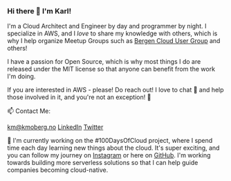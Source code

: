 ### Hi there 👋 I'm Karl!

I'm a Cloud Architect and Engineer by day and programmer by night. I specialize in AWS, and I *love* to share my knowledge with others, which is why I help organize Meetup Groups such as [Bergen Cloud User Group](https://github.com/bergen-cloud-user-group) and others!

I have a passion for Open Source, which is why most things I do are released under the MIT license so that anyone can benefit from the work I'm doing.

If you are interested in AWS - please! Do reach out! I love to chat 💬 and help those involved in it, and you're not an exception! 🎉

📫 Contact Me:

[km@kmoberg.no](mailto:km@kmoberg.no)
[LinkedIn](https://linkedin.com/in/kmoberg)
[Twitter](https://twitter.com/mathiasmoberg)

🔭 I'm currently working on the #100DaysOfCloud project, where I spend time each day learning new things about the cloud. It's super exciting, and you can follow my journey on [Instagram](https://instagram.com/cloudkarl) or here on [GitHub](https://github.com/kmoberg/100-Days-Of-Cloud). I'm working towards building more serverless solutions so that I can help guide companies becoming cloud-native.


<!--
**kmoberg/kmoberg** is a ✨ _special_ ✨ repository because its `README.md` (this file) appears on your GitHub profile.

Here are some ideas to get you started:

- 🔭 I'm currently working on ...
- 🌱 I'm currently learning ...
- 👯 I'm looking to collaborate on ...
- 🤔 I'm looking for help with ...
- 💬 Ask me about ...
- 📫 How to reach me: ...
- 😄 Pronouns: ...
- ⚡ Fun fact: ...
-->
